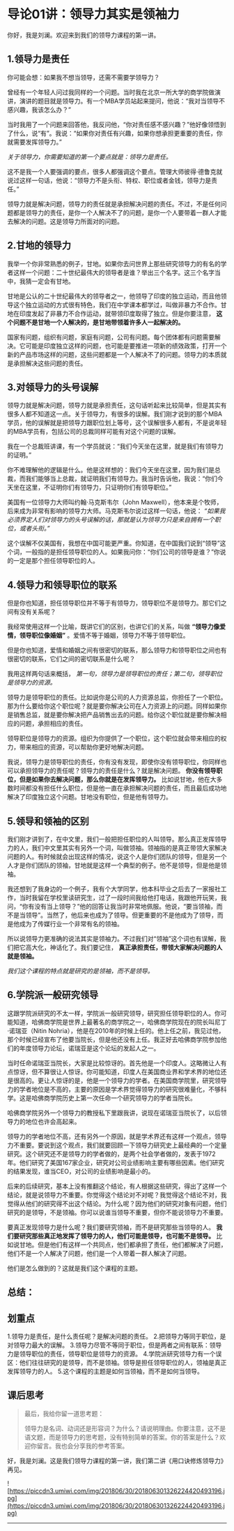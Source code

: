 # 导论01讲：领导力其实是领袖力

你好，我是刘澜。欢迎来到我们的领导力课程的第一讲。

## 1.领导力是责任

你可能会想：如果我不想当领导，还需不需要学领导力？

曾经有一个年轻人问过我同样的一个问题。当时我在北京一所大学的商学院做演讲，演讲的题目就是领导力。有一个MBA学员站起来提问，他说：“我对当领导不感兴趣，我该怎么办？”

当时我用了一个问题来回答他，我反问他，“你对责任感不感兴趣？”他好像领悟到了什么，说“有”。我说：“如果你对责任有兴趣，如果你想承担更重要的责任，你就需要发挥领导力。”

 *关于领导力，你需要知道的第一个要点就是：领导力是责任。*

这不是我一个人要强调的要点，很多人都强调这个要点。管理大师彼得·德鲁克就说过这样一句话，他说：“领导力不是头衔、特权、职位或者金钱，领导力是责任。”

领导力就是解决问题，领导力的责任就是承担解决问题的责任。不过，不是任何问题都是领导力的责任，是你一个人解决不了的问题，是你一个人要带着一群人才能去解决的问题。这是领导力所面对的问题。

## 2.甘地的领导力

我举一个你非常熟悉的例子，甘地。如果你去问世界上那些研究领导力的有名的学者这样一个问题：二十世纪最伟大的领导者是谁？举出三个名字。这三个名字当中，我猜一定会有甘地。

甘地是公认的二十世纪最伟大的领导者之一，他领导了印度的独立运动，而且他领导这个独立运动的方式很有特色，我们在中学课本都学过，叫做非暴力不合作。甘地在印度发起了非暴力不合作运动，就带领印度取得了独立。但是你要注意， **这个问题不是甘地一个人解决的，是甘地带领着许多人一起解决的。**

国家有问题，组织有问题，家庭有问题，公司有问题。每个团体都有问题需要解决。它可能是印度独立这样的问题，也可能是要推进一项新的绩效政策，打开一个新的产品市场这样的问题，这些问题都是一个人解决不了的问题。领导力的本质就是承担解决这些问题的责任。

## 3.对领导力的头号误解

领导力就是解决问题，领导力就是承担责任，这句话听起来比较简单，但是其实有很多人都不知道这一点。关于领导力，有很多的误解。我们刚才说到的那个MBA学员，他的误解就是把领导力跟职位划上等号，这个误解很多人都有，不是说年轻的MBA学员有，包括公司的总裁同样可能有对这个问题的误解。

我在一个总裁班讲课，有一个学员就说：“我们今天坐在这里，就是我们有领导力的证明。”

你不难理解他的逻辑是什么。他是这样想的：我们今天坐在这里，因为我们是总裁，而我们能够当上总裁，就证明我们有领导力。我当时告诉他，我说：“你们今天坐在这里，不证明你们有领导力，只证明你们有领导职位。”

美国有一位领导力大师叫约翰·马克斯韦尔（John Maxwell），他本来是个牧师，后来成为非常有影响的领导力大师。马克斯韦尔说过这样一句话，他说： *“如果我必须界定人们对领导力的头号误解的话，那就是认为领导力只是来自拥有一个职位，或者头衔。”*

这个误解不仅美国有，我想在中国可能更严重。你知道，在中国我们说到“领导”这个词，一般指的是担任领导职位的人。如果我问你：“你们公司的领导是谁？”你说的一定是那个担任领导职位的人。

## 4.领导力和领导职位的联系

但是你也知道，担任领导职位并不等于有领导力，领导职位不是领导力。那它们之间有没有关系呢？

我经常使用这样一个比喻，既讲它们的区别，也讲它们的关系，叫做 **“领导力像爱情，领导职位像婚姻”** 。爱情不等于婚姻，领导力不等于领导职位。

但是你也知道，爱情和婚姻之间有很密切的联系，那么领导力和领导职位之间也有很密切的联系，它们之间的密切联系是什么呢？

我用这样两句话来概括， *第一句，领导力是领导职位的责任；第二句，领导职位是领导力的资源。*

领导力是领导职位的责任。比如说你是公司的人力资源总监，你担任了一个职位。那为什么要给你这个职位呢？就是要你解决公司在人力资源上的问题。同样如果你是销售总监，就是要你解决把产品销售出去的问题。给你这个职位就是要你解决相应的问题，承担相应的责任。

领导职位是领导力的资源。组织为你提供了一个职位，这个职位就会带来相应的权力，带来相应的资源，可以帮助你更好地解决问题。

我说，领导力是领导职位的责任，你有没有发现，即使你没有领导职位，你同样也可以承担领导力的责任呢？领导力的责任是什么？就是解决问题。 **你没有领导职位，但是如果你去解决问题，那么你就是在发挥领导力。** 比如说甘地，他在大多数时间都没有担任什么职位，但是他一直在承担解决问题的责任，而且最后成功地解决了印度独立这个问题。甘地没有职位，但是他有领导力。

## 5.领导和领袖的区别

我们刚才讲到了，在中文里，我们一般把担任职位的人叫领导。那么真正发挥领导力的人，我们中文里其实有另外一个词，叫做领袖。领袖指的是真正带领大家解决问题的人。有时候就会出现这样的情况，说这个人是你们团队的领导，但是另一个人才是你们团队的领袖，甘地就是这样一个典型的例子。他不是领导，但是他是领袖。

我还想到了我身边的一个例子，我有个大学同学，他本科毕业之后去了一家报社工作，当时我留在学校里读研究生，过了一段时间我给他打电话，我跟他开玩笑，我问，“你有没有当上领导？”他的回答让我当时非常地佩服。他说，“要当领袖，而不是当领导”。当然了，他后来也成为了领导。但更重要的不是他成为了领导，而是他成为了传媒行业一个非常有名的领袖。

所以说领导力更准确的说法其实是领袖力。不过我们对“领袖”这个词也有误解，我们把它高大化，神话化了。我们要记住， **真正承担责任，带领大家解决问题的人就是领袖。**

 *我们这个课程的特点就是研究的是领袖，而不是领导。*

## 6.学院派一般研究领导

这跟学院派研究的不太一样，学院派一般研究领导，研究担任领导职位的人。你可能知道，哈佛商学院是世界上最著名的商学院之一，哈佛商学院现在的院长叫尼丁·诺瑞亚（Nitin Nohria），他是在2010年的时候上任的。他上任之前，我见过他，那个时候已经宣布了他要当院长，但是他还没有上任。我正好去哈佛商学院参加他们的年度领导力论坛，诺瑞亚是这个论坛的发起人之一。

当时任命诺瑞亚当院长，大家是比较惊讶的。首先他是一个印度人。这略微让人有点惊讶，但不算很让人惊讶。你可能知道，印度人在美国商业界和学术界的地位还是很高的。更让人惊讶的是，他是一个领导力的学者。在美国商学院里，研究领导力的学者地位是不高的，主要的原因是学术界觉得领导力的研究很难量化，不够科学。这是哈佛商学院历史上第一次任命一个研究领导力的学者当院长。

哈佛商学院另外一个领导力的教授私下里跟我讲，说现在诺瑞亚当院长了，以后领导力的地位也许会高起来。

领导力的学者地位不高，还有另外一个原因，就是学术界还有这样一个观点，领导力不重要。要说到这个观点，我们就要回顾一下领导力研究史上最经典的一个定量研究。这个研究还不是领导力的学者做的，是两个社会学者做的，发表于1972年。他们研究了美国167家企业，研究对公司业绩影响主要有哪些因素。他们研究的结果发现，谁当CEO，对公司的业绩影响是最小的。

后来的后续研究，基本上没有推翻这个结论，有人根据这些研究，得出了这样一个结论，就是说领导力不重要。你觉得这个结论对不对呢？我觉得这个结论不对，我觉得从他们的研究得不出这个结论。为什么呢？因为他们的研究对象有问题，他们研究的是领导，不是领袖。你可以说谁当领导不重要，但你不能说领导力不重要。

要真正发现领导力是什么呢？我们要研究领袖，而不是研究那些当领导的人。 **我们要研究那些真正地发挥了领导力的人，他们可能是领导，也可能不是领导。** 比如说甘地。但是他们有这样一个共同点，他们都承担了责任，他们都解决了问题，他们不是一个人解决了问题，他们是一个人带着一群人解决了问题。

他们是怎么做到的？这就是我们这个课程的主题。

## 总结：

## 划重点

1.领导力是责任，是什么责任呢？是解决问题的责任。
2.把领导力等同于职位，是对领导力最大的误解。
3.领导力尽管不等同于职位，但是两者之间有联系：领导力是领导职位的责任，领导职位是领导力的资源。
4.学院派研究领导力有一个误区：他们往往研究的是领导，而不是领袖。领导是担任领导职位的人，领袖是真正发挥领导力的人。
5.这个课程的主题是如何当领袖，而不是如何当领导。

## 课后思考

> 最后，我给你留一道思考题：
> 
> 领导力是名词、动词还是形容词？为什么？请说明理由。你要注意，这不是语文题，而是领导力的思考题，没有特别简单的答案。你的答案是什么？欢迎你留言。我也会分享我的参考答案。

好，我是刘澜。这是我们领导力课程的第一讲，我们第二讲《用口诀修炼领导力》再见。

![https://piccdn3.umiwi.com/img/201806/30/201806301326224420493196.jpg](https://piccdn3.umiwi.com/img/201806/30/201806301326224420493196.jpg)

---
